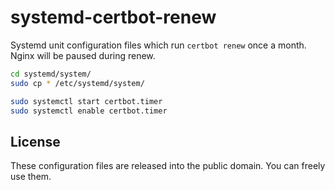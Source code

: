 # systemd-certbot-renew

Systemd unit configuration files which run `certbot renew` once a month.
Nginx will be paused during renew.

```sh
cd systemd/system/
sudo cp * /etc/systemd/system/

sudo systemctl start certbot.timer
sudo systemctl enable certbot.timer
```

## License

These configuration files are released into the public domain. You can freely
use them.
